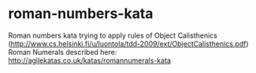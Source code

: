 # roman-numbers-kata
Roman numbers kata trying to apply rules of 
Object Calisthenics (http://www.cs.helsinki.fi/u/luontola/tdd-2009/ext/ObjectCalisthenics.pdf)
Roman Numerals described here: http://agilekatas.co.uk/katas/romannumerals-kata
